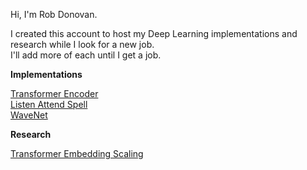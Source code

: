 Hi, I'm Rob Donovan.

I created this account to host my Deep Learning implementations and research while I look for a new job.<BR>
I'll add more of each until I get a job.


<b>Implementations</b>

<a href=https://github.com/redonovan/Transformer-Encoder>Transformer Encoder</a><BR>
<a href=https://github.com/redonovan/Listen-Attend-Spell>Listen Attend Spell</a><BR>
<a href=https://github.com/redonovan/WaveNet>WaveNet</a>


<b>Research</b>

<a href=https://github.com/redonovan/Transformer-Embedding-Scaling>Transformer Embedding Scaling</a><BR>

  

<!---
robert-donovan-phd/robert-donovan-phd is a ✨ special ✨ repository because its `README.md` (this file) appears on your GitHub profile.
You can click the Preview link to take a look at your changes.
--->
